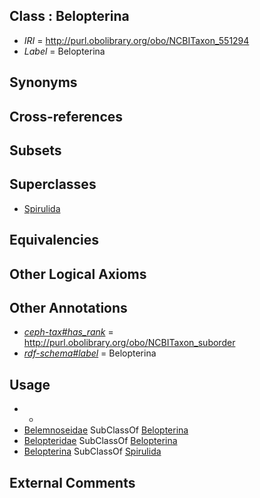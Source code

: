 
## Class : Belopterina

 * *IRI* = http://purl.obolibrary.org/obo/NCBITaxon_551294
 * *Label* = Belopterina

## Synonyms


## Cross-references


## Subsets


## Superclasses

 * [Spirulida](../../NCBITaxon/89/NCBITaxon_551289.md)

## Equivalencies


## Other Logical Axioms


## Other Annotations

 * *[ceph-tax#has_rank](../../ceph-tax#has/nk/ceph-tax#has_rank.md)* = http://purl.obolibrary.org/obo/NCBITaxon_suborder
 * *[rdf-schema#label](../../el/rdf-schema#label.md)* = Belopterina

## Usage

 * -
 * [Belemnoseidae](../../NCBITaxon/95/NCBITaxon_551295.md) SubClassOf [Belopterina](../../NCBITaxon/94/NCBITaxon_551294.md)
 * [Belopteridae](../../NCBITaxon/96/NCBITaxon_551296.md) SubClassOf [Belopterina](../../NCBITaxon/94/NCBITaxon_551294.md)
 * [Belopterina](../../NCBITaxon/94/NCBITaxon_551294.md) SubClassOf [Spirulida](../../NCBITaxon/89/NCBITaxon_551289.md)

## External Comments

